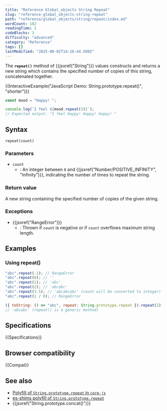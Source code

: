 ```yaml
---
title: "Reference Global_objects String Repeat"
slug: "reference-global_objects-string-repeat"
path: "reference/global_objects/string/repeat/index.md"
wordCount: 182
readingTime: 1
codeBlocks: 3
difficulty: "advanced"
category: "Reference"
tags: []
lastModified: "2025-08-02T14:16:44.509Z"
---
```



The **`repeat()`** method of {{jsxref("String")}} values constructs and returns a new string
which contains the specified number of copies of this string, concatenated together.

{{InteractiveExample("JavaScript Demo: String.prototype.repeat()", "shorter")}}

```js interactive-example
const mood = "Happy! ";

console.log(`I feel ${mood.repeat(3)}`);
// Expected output: "I feel Happy! Happy! Happy! "
```

## Syntax

```js-nolint
repeat(count)
```

### Parameters

- `count`
  - : An integer between `0` and {{jsxref("Number/POSITIVE_INFINITY", "Infinity")}}, indicating the number of times to repeat the string.

### Return value

A new string containing the specified number of copies of the given string.

### Exceptions

- {{jsxref("RangeError")}}
  - : Thrown if `count` is negative or if `count` overflows maximum string length.

## Examples

### Using repeat()

```js
"abc".repeat(-1); // RangeError
"abc".repeat(0); // ''
"abc".repeat(1); // 'abc'
"abc".repeat(2); // 'abcabc'
"abc".repeat(3.5); // 'abcabcabc' (count will be converted to integer)
"abc".repeat(1 / 0); // RangeError

({ toString: () => "abc", repeat: String.prototype.repeat }).repeat(2);
// 'abcabc' (repeat() is a generic method)
```

## Specifications

{{Specifications}}

## Browser compatibility

{{Compat}}

## See also

- [Polyfill of `String.prototype.repeat` in `core-js`](https://github.com/zloirock/core-js#ecmascript-string-and-regexp)
- [es-shims polyfill of `String.prototype.repeat`](https://www.npmjs.com/package/string.prototype.repeat)
- {{jsxref("String.prototype.concat()")}}
